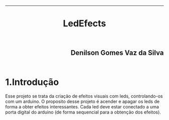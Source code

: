 ﻿***
<h1 align="center" > LedEfects

<br>
<br>

<h2 align="right" >Denilson Gomes Vaz da Silva<br>
<br>

1.Introdução
==========

<p>Esse projeto se trata da criação de efeitos visuais com leds, controlando-os com um arduino.
 O proposito desse projeto é acender e apagar os leds de forma a obter efeitos interessantes.
 Cada led deve estar conectado a uma porta digital do arduino (de forma sequencial para a obtenção dos efeitos).<p/>